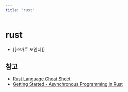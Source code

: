 ```yaml
---
title: "rust"
---
```

# rust

- [[스마트 포인터]]

## 참고
- [Rust Language Cheat Sheet](https://cheats.rs/)
- [Getting Started - Asynchronous Programming in Rust](https://rust-lang.github.io/async-book/)